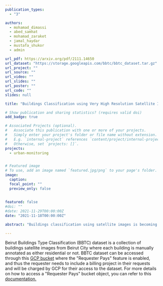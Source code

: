```yaml
---
publication_types:
  - "3"

authors:
  - mohamad_dimassi
  - abed_samhat
  - mohamad_zaraket
  - jamal_haydar
  - mustafa_shukor
  - admin

url_pdf: https://arxiv.org/pdf/2111.14650
url_dataset: "https://storage.googleapis.com/bbtc/bbtc_dataset.tar.gz"
url_project: ""
url_source: ""
url_video: ""
url_slides: ""
url_poster: ""
url_code: ""
slides: null

title: "Buildings Classification using Very High Resolution Satellite Imagery"

# Show publication and sharing statistics? (requires valid doi)
add_badge: true

# Associated Projects (optional).
#   Associate this publication with one or more of your projects.
#   Simply enter your project's folder or file name without extension.
#   E.g. `internal-project` references `content/project/internal-project/index.md`.
#   Otherwise, set `projects: []`.
projects:
  - urban-monitoring


# Featured image
# To use, add an image named `featured.jpg/png` to your page's folder. 
image:
  caption:
  focal_point: ""
  preview_only: false
  
  
featured: false
#doi: ""
#date: 2021-11-29T00:00:00Z
date: "2021-11-18T00:00:00Z"

abstract: "Buildings classification using satellite images is becoming more important for several applications such as damage assessment, resource allocation, and population estimation. We focus, in this work, on buildings damage assessment (BDA) and buildings type classification (BTC) of residential and non-residential buildings. We propose to rely solely on RGB satellite images and follow a 2-stage deep learning-based approach, where first, buildings' footprints are extracted using a semantic segmentation model, followed by classification of the cropped images. Due to the lack of an appropriate dataset for the residential/non-residential building classification, we introduce a new dataset of high-resolution satellite images. We conduct extensive experiments to select the best hyper-parameters, model architecture, and training paradigm, and we propose a new transfer learning-based approach that outperforms classical methods. Finally, we validate the proposed approach on two applications showing excellent accuracy and F1-score metrics."

---
```


Beirut Buildings Type Classification (BBTC) dataset is a collection of buildings satellite images from Beirut City where each building is manually annotated as either residential or not. BBTC dataset can be accessed through this <a href="https://storage.googleapis.com/bbtc/bbtc_dataset.tar.gz" target="_blank">GCP bucket</a> where the "Requester Pays" feature is enabled, and thus the requester needs to include a billing project in their requests and will be charged by GCP for their access to the dataset. For more details on how to access a "Requester Pays" bucket object, you can refer to this <a href="https://cloud.google.com/storage/docs/using-requester-pays#rest-access-requester-pays" target="_blank"> documentation.</a>
